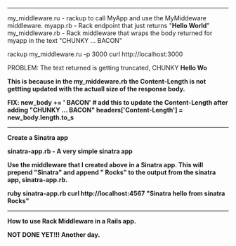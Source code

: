 
----

my_middleware.ru - rackup to call MyApp and use the MyMiddeware middleware.
myapp.rb - Rack endpoint that just returns "<b>Hello World</b>"
my_middleware.rb - Rack middleware that wraps the body returned for myapp in the text "CHUNKY ... BACON"

rackup my_middleware.ru -p 3000
curl http://localhost:3000

PROBLEM: 
The text returned is getting truncated, 
CHUNKY <b>Hello Wo

This is because in the my_middeware.rb the Content-Length is not gettting updated with the actuall size of the response body.

FIX:
    new_body += ' BACON'
    # add this to update the Content-Length after adding "CHUNKY ... BACON"
    headers['Content-Length'] = new_body.length.to_s    


----
Create a Sinatra app

sinatra-app.rb - A very simple sinatra app

Use the middleware that I created above in a Sinatra app. This will prepend "Sinatra" and append " Rocks" to the output from the sinatra app, sinatra-app.rb.

ruby sinatra-app.rb 
curl http://localhost:4567
"Sinatra  hello from sinatra  Rocks"

----
How to use Rack Middleware in a Rails app.

NOT DONE YET!!! Another day.